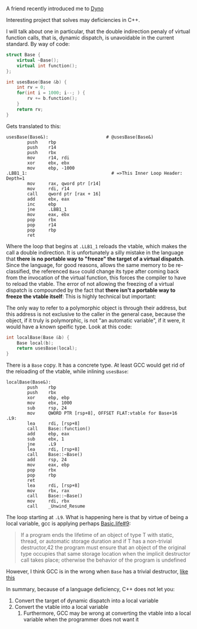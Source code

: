 A friend recently introduced me to [Dyno](https://github.com/ldionne/dyno)

Interesting project that solves may deficiencies in C++.

I will talk about one in particular, that the double indirection penaly of virtual function calls, that is, dynamic dispatch, is unavoidable in the current standard.  By way of code:

```c++
struct Base {
    virtual ~Base();
    virtual int function();
};

int usesBase(Base &b) {
    int rv = 0;
    for(int i = 1000; i--; ) {
        rv += b.function();
    }
    return rv;
}
```

Gets translated to this:

```assembly
usesBase(Base&):                      # @usesBase(Base&)
        push    rbp
        push    r14
        push    rbx
        mov     r14, rdi
        xor     ebx, ebx
        mov     ebp, -1000
.LBB1_1:                                # =>This Inner Loop Header: Depth=1
        mov     rax, qword ptr [r14]
        mov     rdi, r14
        call    qword ptr [rax + 16]
        add     ebx, eax
        inc     ebp
        jne     .LBB1_1
        mov     eax, ebx
        pop     rbx
        pop     r14
        pop     rbp
        ret
```

Where the loop that begins at `.LLB1_1` reloads the vtable, which makes the call a double indirection.  It is unfortunately a silly mistake in the language that **there is no portable way to "freeze" the target of a virtual dispatch**.  Since the language, for good reasons, allows the same memory to be re-classified, the referenced `Base` could change its type after coming back from the invocation of the virtual function, this forces the compiler to have to reload the vtable.  The error of not allowing the freezing of a virtual dispatch is compounded by the fact that **there isn't a portable way to freeze the vtable itself**:  This is highly technical but important:

The only way to refer to a polymorphic object is through their address, but this address is not exclusive to the caller in the general case, because the object, if it truly is polymorphic, is not "an automatic variable", if it were, it would have a known speific type.  Look at this code:

```c++
int localBase(Base &b) {
    Base local(b);
    return usesBase(local);
}
```

There is a `Base` copy.  It has a concrete type.  At least GCC would get rid of the reloading of the vtable, while inlining `usesBase`:

```assembly
localBase(Base&):
        push    rbp
        push    rbx
        xor     ebp, ebp
        mov     ebx, 1000
        sub     rsp, 24
        mov     QWORD PTR [rsp+8], OFFSET FLAT:vtable for Base+16
.L9:
        lea     rdi, [rsp+8]
        call    Base::function()
        add     ebp, eax
        sub     ebx, 1
        jne     .L9
        lea     rdi, [rsp+8]
        call    Base::~Base()
        add     rsp, 24
        mov     eax, ebp
        pop     rbx
        pop     rbp
        ret
        lea     rdi, [rsp+8]
        mov     rbx, rax
        call    Base::~Base()
        mov     rdi, rbx
        call    _Unwind_Resume
```

The loop starting at `.L9`.  What is happening here is that by virtue of being a local variable, gcc is applying perhaps [Basic.life#9](http://eel.is/c++draft/basic.life#9):

> If a program ends the lifetime of an object of type T with static, thread, or automatic storage duration and if T has a non-trivial destructor,42 the program must ensure that an object of the original type occupies that same storage location when the implicit destructor call takes place; otherwise the behavior of the program is undefined

However, I think GCC is in the wrong when `Base` has a trivial destructor, [like this](https://gcc.godbolt.org/#g:!((g:!((g:!((h:codeEditor,i:(j:1,source:'struct+Base+%7B%0A++++//virtual+~Base()%3B%0A++++virtual+int+function()%3B%0A%7D%3B%0A%0Aint+usesBase(Base+%26b)+%7B%0A++++int+rv+%3D+0%3B%0A++++for(int+i+%3D+1000%3B+i--%3B+)+%7B%0A++++++++rv+%2B%3D+b.function()%3B%0A++++%7D%0A++++return+rv%3B%0A%7D%0A%0Aint+usesLocal(Base+%26b)+%7B%0A++++Base+local%7Bb%7D%3B%0A++++return+usesBase(local)%3B%0A%7D'),l:'5',n:'0',o:'C%2B%2B+source+%231',t:'0'),(h:output,i:(compiler:1,editor:1),l:'5',n:'0',o:'%231+with+x86-64+gcc+7.2',t:'0')),k:55.122713074520306,l:'4',n:'0',o:'',s:0,t:'0'),(g:!((h:compiler,i:(compiler:g72,filters:(___0:(),b:'0',commentOnly:'0',directives:'0',intel:'0',jquery:'3.2.1',length:1,prevObject:(___0:(),length:1,prevObject:(___0:(jQuery321076281124302046211:(display:'')),length:1))),options:'+-O2+-std%3Dc%2B%2B11+-Wall',source:1,wantOptInfo:'1'),l:'5',n:'0',o:'x86-64+gcc+7.2+(Editor+%231,+Compiler+%231)',t:'0')),k:44.877286925479694,l:'4',n:'0',o:'',s:0,t:'0')),l:'2',n:'0',o:'',t:'0')),version:4)

In summary, because of a language deficiency, C++ does not let you:
1. Convert the target of dynamic dispatch into a local variable
2. Convert the vtable into a local variable
    1. Furthermore, GCC may be wrong at converting the vtable into a local variable when the programmer does not want it
